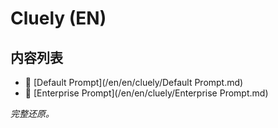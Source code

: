 # Cluely (EN)

## 内容列表

- 📄 [Default Prompt](/en/en/cluely/Default Prompt.md)
- 📄 [Enterprise Prompt](/en/en/cluely/Enterprise Prompt.md)


*完整还原。*